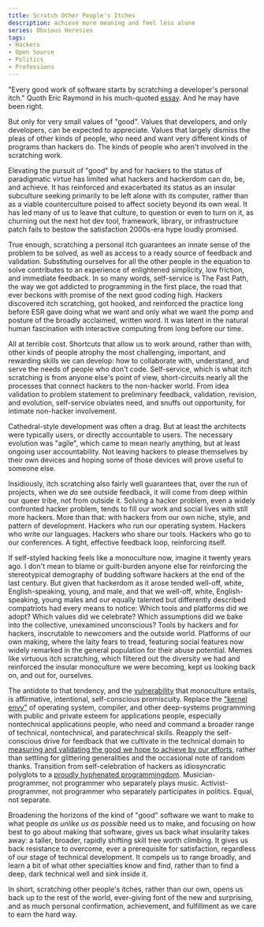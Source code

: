 ```yaml
---
title: Scratch Other People's Itches
description: achieve more meaning and feel less alone
series: Obvious Heresies
tags:
- Hackers
- Open Source
- Politics
- Professions
---
```


"Every good work of software starts by scratching a developer's personal itch."  Quoth Eric Raymond in his much-quoted [essay](http://www.catb.org/esr/writings/homesteading/cathedral-bazaar/ar01s02.html).  And he may have been right.

But only for very small values of "good".  Values that developers, and only developers, can be expected to appreciate.  Values that largely dismiss the pleas of other kinds of people, who need and want very different kinds of programs than hackers do.  The kinds of people who aren't involved in the scratching work.

Elevating the pursuit of "good" by and for hackers to the status of paradigmatic virtue has limited what hackers and hackerdom can do, be, and achieve.  It has reinforced and exacerbated its status as an insular subculture seeking primarily to be left alone with its computer, rather than as a viable counterculture poised to affect society beyond its own weal.  It has led many of us to leave that culture, to question or even to turn on it, as churning out the next hot dev tool, framework, library, or infrastructure patch fails to bestow the satisfaction 2000s-era hype loudly promised.

True enough, scratching a personal itch guarantees an innate sense of the problem to be solved, as well as access to a ready source of feedback and validation.  Substituting ourselves for all the other people in the equation to solve contributes to an experience of enlightened simplicity, low friction, and immediate feedback.  In so many words, self-service is The Fast Path, the way we got addicted to programming in the first place, the road that ever beckons with promise of the next good coding high.  Hackers discovered itch scratching, got hooked, and reinforced the practice long before ESR gave doing what we want and only what we want the pomp and posture of the broadly acclaimed, written word.  It was latent in the natural human fascination with interactive computing from long before our time.

All at terrible cost.  Shortcuts that allow us to work around, rather than with, other kinds of people atrophy the most challenging, important, and rewarding skills we can develop: how to collaborate with, understand, and serve the needs of people who don't code.  Self-service, which is what itch scratching is from anyone else's point of view, short-circuits nearly all the processes that connect hackers to the non-hacker world.  From idea validation to problem statement to preliminary feedback, validation, revision, and evolution, self-service obviates need, and snuffs out opportunity, for intimate non-hacker involvement.

Cathedral-style development was often a drag.  But at least the architects were typically users, or directly accountable to users.  The necessary evolution was "agile", which came to mean nearly anything, but at least ongoing user accountability.  Not leaving hackers to please themselves by their own devices and hoping some of those devices will prove useful to someone else.

Insidiously, itch scratching also fairly well guarantees that, over the run of projects, when we _do_ see outside feedback, it will come from deep within our queer tribe, not from outside it.  Solving a hacker problem, even a widely confronted hacker problem, tends to fill our work and social lives with still more hackers.  More than that: with hackers from our own niche, style, and pattern of development.  Hackers who run our operating system.  Hackers who write our languages.  Hackers who share our tools.  Hackers who go to our conferences.  A tight, effective feedback loop, reinforcing itself.

If self-styled hacking feels like a monoculture now, imagine it twenty years ago.  I don't mean to blame or guilt-burden anyone else for reinforcing the stereotypical demography of budding software hackers at the end of the last century.  But given that hackerdom as it arose tended well-off, white, English-speaking, young, and male, and that we well-off, white, English-speaking, young males and our equally talented but differently described compatriots had every means to notice:  Which tools and platforms did we adopt?  Which values did we celebrate?  Which assumptions did we bake into the collective, unexamined unconscious?  Tools by hackers and for hackers, inscrutable to newcomers and the outside world.  Platforms of our own making, where the laity fears to tread, featuring social features now widely remarked in the general population for their abuse potential.  Memes like virtuous itch scratching, which filtered out the diversity we had and reinforced the insular monoculture we were becoming, kept us looking back on, and out for, ourselves.

The antidote to that tendency, and the [vulnerability](https://en.wikipedia.org/wiki/Monoculture#Risks) that monoculture entails, is affirmative, intentional, self-conscious promiscuity.  Replace the ["kernel envy"](https://en.wikipedia.org/wiki/Physics_envy) of operating system, compiler, and other deep-systems programming with public and private esteem for applications people, especially nontechnical applications people, who need and command a broader range of technical, nontechnical, and paratechnical skills.  Reapply the self-conscious drive for feedback that we cultivate in the technical domain to [measuring and validating the good we hope to achieve by our efforts](https://en.wikipedia.org/wiki/Impact_evaluation), rather than settling for glittering generalities and the occasional note of random thanks.  Transition from self-celebration of hackers as idiosyncratic polyglots to a [proudly hyphenated programmingdom](https://en.wikipedia.org/wiki/Hyphenated_American).  Musician-programmer, not programmer who separately plays music.  Activist-programmer, not programmer who separately participates in politics.  Equal, not separate.

Broadening the horizons of the kind of "good" software we want to make to what people _as unlike us as possible_ need us to make, and focusing on how best to go about making that software, gives us back what insularity takes away: a taller, broader, rapidly shifting skill tree worth climbing.  It gives us back resistance to overcome, ever a prerequisite for satisfaction, regardless of our stage of technical development.  It compels us to range broadly, and learn a bit of what other specialties know and find, rather than to find a deep, dark technical well and sink inside it.

In short, scratching other people's itches, rather than our own, opens us back up to the rest of the world, ever-giving font of the new and surprising, and as much personal confirmation, achievement, and fulfillment as we care to earn the hard way.

